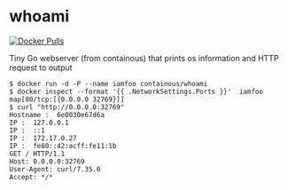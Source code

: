 # whoami

[![Docker Pulls](https://img.shields.io/docker/pulls/containous/whoami.svg)](https://hub.docker.com/r/containous/whoami/)

Tiny Go webserver (from containous) that prints os information and HTTP request to output

```console
$ docker run -d -P --name iamfoo containous/whoami
$ docker inspect --format '{{ .NetworkSettings.Ports }}'  iamfoo
map[80/tcp:[{0.0.0.0 32769}]]
$ curl "http://0.0.0.0:32769"
Hostname :  6e0030e67d6a
IP :  127.0.0.1
IP :  ::1
IP :  172.17.0.27
IP :  fe80::42:acff:fe11:1b
GET / HTTP/1.1
Host: 0.0.0.0:32769
User-Agent: curl/7.35.0
Accept: */*
```
